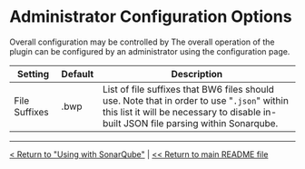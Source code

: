 # Administrator Configuration Options

Overall configuration may be controlled by
The overall operation of the plugin can be configured by an administrator using the configuration page.

| Setting                         | Default       | Description                                                                                                                                                                          |
| ------------------------------- | ------------- | ------------------------------------------------------------------------------------------------------------------------------------------------------------------------------------ |
| File Suffixes                   | .bwp        | List of file suffixes that BW6 files should use. Note that in order to use "`.json`" within this list it will be necessary to disable in-built JSON file parsing within Sonarqube. |


---

[< Return to "Using with SonarQube"](./SONARQUBE.md#using-the-plugin) | [<< Return to main README file](../README.md)
